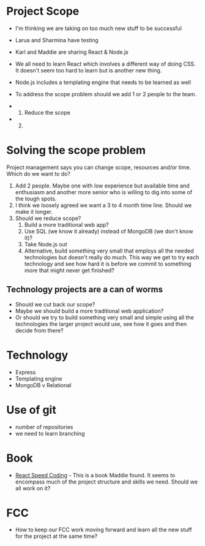 # Project Scope
- I'm thinking we are taking on too much new stuff to be successful
- Larua and Sharmina have testing
- Karl and Maddie are sharing React & Node.js
- We all need to learn React which involves a different way of doing CSS. It doesn't seem too hard to learn but is another new thing.
- Node.js includes a templating engine that needs to be learned as well

- To address the scope problem should we add 1 or 2 people to the team.
- 1. Reduce the scope
- 2.

# Solving the scope problem
Project management says you can change scope, resources and/or time. Which do we want to do?
1. Add 2 people. Maybe one with low experience but available time and enthusiasm and another more senior who is willing to dig into some of the tough spots.
2. I think we loosely agreed we want a 3 to 4 month time line. Should we make it longer.
3. Should we reduce scope?
    1. Build a more traditional web app?
    2. Use SQL (we know it already) instead of MongoDB (we don't know it)?
    3. Take Node.js out
    4. Alternative, build something very small that employs all the needed technologies but doesn't really do much. This way we get to try each technology and see how hard it is before we commit to something more that might never get finished?

## Technology projects are a can of worms
- Should we cut back our scope?
- Maybe we should build a more traditional web application?
- Or should we try to build something very small and simple using all the technologies the larger project would use, see how it goes and then decide from there?

# Technology
- Express
- Templating engine
- MongoDB v Relational

# Use of git
- number of repositories
- we need to learn branching

# Book
- [React Speed Coding](https://leanpub.com/reactspeedcoding) - This is a book Maddie found. It seems to encompass much of the project structure and skills we need. Should we all work on it?

# FCC
- How to keep our FCC work moving forward and learn all the new stuff for the project at the same time?
